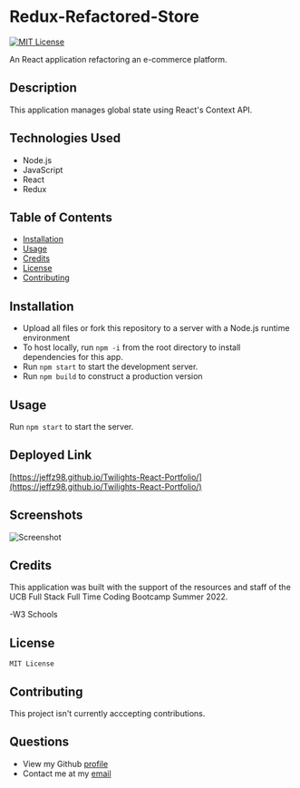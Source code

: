 # Redux-Refactored-Store

[![MIT License](https://img.shields.io/badge/License-MIT-green)](#license)

An React application refactoring an e-commerce platform. 

## Description 
This application manages global state using React's Context API.
## Technologies Used

- Node.js
- JavaScript
- React
- Redux

## Table of Contents

* [Installation](#installation)
* [Usage](#usage)
* [Credits](#credits)
* [License](#license)
* [Contributing](#contributing)

## Installation
  - Upload all files or fork this repository to a server with a Node.js runtime environment
  - To host locally, run `npm -i` from the root directory to install dependencies for this app. 
  - Run `npm start` to start the development server.
  - Run `npm build` to construct a production version

## Usage 
Run `npm start` to start the server.

## Deployed Link

[https://jeffz98.github.io/Twilights-React-Portfolio/](https://jeffz98.github.io/Twilights-React-Portfolio/)

## Screenshots

![Screenshot](./assets/images/React-portfolio-SS.png)

## Credits
This application was built with the support of the resources and staff of the UCB Full Stack Full Time Coding Bootcamp Summer 2022. 

-W3 Schools


## License

```
MIT License
```

</details>

## Contributing
This project isn't currently acccepting contributions.

## Questions
- View my Github [profile](https://github.com/jeffz98)
- Contact me at my [email](mailto:jeffz98@berkeley.edu)